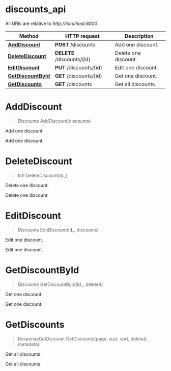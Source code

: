 # discounts_api

All URIs are relative to *http://localhost:8000*

Method | HTTP request | Description
------------- | ------------- | -------------
[**AddDiscount**](discounts_api.md#AddDiscount) | **POST** /discounts | Add one discount.
[**DeleteDiscount**](discounts_api.md#DeleteDiscount) | **DELETE** /discounts/{id} | Delete one discount.
[**EditDiscount**](discounts_api.md#EditDiscount) | **PUT** /discounts/{id} | Edit one discount.
[**GetDiscountById**](discounts_api.md#GetDiscountById) | **GET** /discounts/{id} | Get one discount.
[**GetDiscounts**](discounts_api.md#GetDiscounts) | **GET** /discounts | Get all discounts.


<a name="AddDiscount"></a>
# **AddDiscount**
> Discounts AddDiscount(discounts)

Add one discount.

Add one discount.
<a name="DeleteDiscount"></a>
# **DeleteDiscount**
> Int! DeleteDiscount(Id_)

Delete one discount.

Delete one discount.
<a name="EditDiscount"></a>
# **EditDiscount**
> Discounts EditDiscount(Id_, discounts)

Edit one discount.

Edit one discount.
<a name="GetDiscountById"></a>
# **GetDiscountById**
> Discounts GetDiscountById(Id_, deleted)

Get one discount.

Get one discount.
<a name="GetDiscounts"></a>
# **GetDiscounts**
> ResponseGetDiscount GetDiscounts(page, size, sort, deleted, metadata)

Get all discounts.

Get all discounts.
